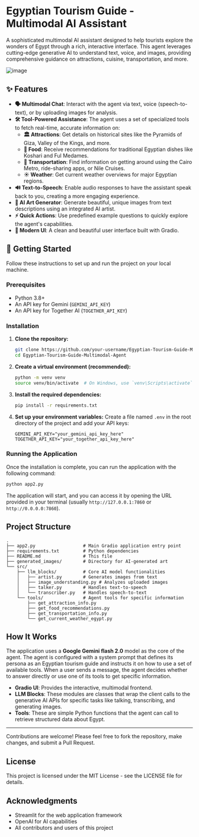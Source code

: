 # Egyptian Tourism Guide - Multimodal AI Assistant

A sophisticated multimodal AI assistant designed to help tourists explore the wonders of Egypt through a rich, interactive interface. This agent leverages cutting-edge generative AI to understand text, voice, and images, providing comprehensive guidance on attractions, cuisine, transportation, and more.

![image](https://github.com/user-attachments/assets/245e9b88-0964-403a-8383-e97e8e03a5e9)


## ✨ Features

- **🗣️ Multimodal Chat**: Interact with the agent via text, voice (speech-to-text), or by uploading images for analysis.
- **🛠️ Tool-Powered Assistance**: The agent uses a set of specialized tools to fetch real-time, accurate information on:
  - **🏛️ Attractions**: Get details on historical sites like the Pyramids of Giza, Valley of the Kings, and more.
  - **🍲 Food**: Receive recommendations for traditional Egyptian dishes like Koshari and Ful Medames.
  - **🚗 Transportation**: Find information on getting around using the Cairo Metro, ride-sharing apps, or Nile Cruises.
  - **☀️ Weather**: Get current weather overviews for major Egyptian regions.
- **🔊 Text-to-Speech**: Enable audio responses to have the assistant speak back to you, creating a more engaging experience.
- **🎨 AI Art Generator**: Generate beautiful, unique images from text descriptions using an integrated AI artist.
- **⚡ Quick Actions**: Use predefined example questions to quickly explore the agent's capabilities.
- **🎨 Modern UI**: A clean and beautiful user interface built with Gradio.

## 🚀 Getting Started

Follow these instructions to set up and run the project on your local machine.

### Prerequisites

- Python 3.8+
- An API key for Gemini (`GEMINI_API_KEY`)
- An API key for Together AI (`TOGETHER_API_KEY`)

### Installation

1.  **Clone the repository:**
    ```bash
    git clone https://github.com/your-username/Egyptian-Tourism-Guide-Multimodal-Agent.git
    cd Egyptian-Tourism-Guide-Multimodal-Agent
    ```

2.  **Create a virtual environment (recommended):**
    ```bash
    python -m venv venv
    source venv/bin/activate  # On Windows, use `venv\Scripts\activate`
    ```

3.  **Install the required dependencies:**
    ```bash
    pip install -r requirements.txt
    ```

4.  **Set up your environment variables:**
    Create a file named `.env` in the root directory of the project and add your API keys:
    ```
    GEMINI_API_KEY="your_gemini_api_key_here"
    TOGETHER_API_KEY="your_together_api_key_here"
    ```

### Running the Application

Once the installation is complete, you can run the application with the following command:

```bash
python app2.py
```

The application will start, and you can access it by opening the URL provided in your terminal (usually `http://127.0.0.1:7860` or `http://0.0.0.0:7860`).

## Project Structure

```
.
├── app2.py                  # Main Gradio application entry point
├── requirements.txt         # Python dependencies
├── README.md                # This file
├── generated_images/        # Directory for AI-generated art
└── src/
    ├── llm_blocks/          # Core AI model functionalities
    │   ├── artist.py        # Generates images from text
    │   ├── image_understanding.py # Analyzes uploaded images
    │   ├── talker.py        # Handles text-to-speech
    │   └── transcriber.py   # Handles speech-to-text
    └── tools/               # Agent tools for specific information
        ├── get_attraction_info.py
        ├── get_food_recommendations.py
        ├── get_transportation_info.py
        └── get_current_weather_egypt.py
```

## How It Works

The application uses a **Google Gemini flash 2.0** model as the core of the agent. The agent is configured with a system prompt that defines its persona as an Egyptian tourism guide and instructs it on how to use a set of available tools. When a user sends a message, the agent decides whether to answer directly or use one of its tools to get specific information.

- **Gradio UI**: Provides the interactive, multimodal frontend.
- **LLM Blocks**: These modules are classes that wrap the client calls to the generative AI APIs for specific tasks like talking, transcribing, and generating images.
- **Tools**: These are simple Python functions that the agent can call to retrieve structured data about Egypt.

---

Contributions are welcome! Please feel free to fork the repository, make changes, and submit a Pull Request.

## License

This project is licensed under the MIT License - see the LICENSE file for details.

## Acknowledgments

- Streamlit for the web application framework
- OpenAI for AI capabilities
- All contributors and users of this project
